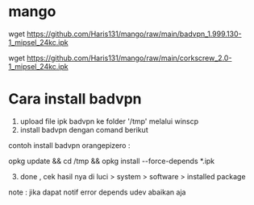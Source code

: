 # mango

wget https://github.com/Haris131/mango/raw/main/badvpn_1.999.130-1_mipsel_24kc.ipk

wget https://github.com/Haris131/mango/raw/main/corkscrew_2.0-1_mipsel_24kc.ipk

Cara install badvpn 
==================
1. upload file ipk badvpn ke folder '/tmp' melalui winscp
2. install badvpn dengan comand berikut 

contoh install badvpn orangepizero :

opkg update && cd /tmp && opkg install --force-depends *.ipk

3. done , cek hasil nya di luci > system > software > installed package

note : jika dapat notif error depends udev abaikan aja 
